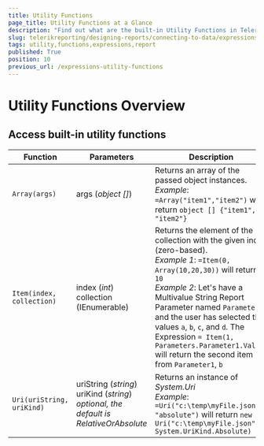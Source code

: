 ```yaml
---
title: Utility Functions
page_title: Utility Functions at a Glance
description: "Find out what are the built-in Utility Functions in Telerik Reporting and how to use them in expressions in reports."
slug: telerikreporting/designing-reports/connecting-to-data/expressions/expressions-reference/functions/utility-functions
tags: utility,functions,expressions,report
published: True
position: 10
previous_url: /expressions-utility-functions
---
```


<style>
table th:first-of-type {
	width: 25%;
}
table th:nth-of-type(2) {
	width: 25%;
}
table th:nth-of-type(3) {
	width: 50%;
}
</style>

# Utility Functions Overview

## Access built-in utility functions

| Function | Parameters | Description |
| ------ | ------ | ------ |
|`Array(args)`|args (_object []_)|Returns an array of the passed object instances.<br/>_Example_: `=Array("item1","item2")` will return `object [] {"item1", "item2"}`|
|`Item(index, collection)`|index (_int_)<br/>collection (IEnumerable)|Returns the element of the collection with the given index (zero-based).<br/> _Example 1_: `=Item(0, Array(10,20,30))` will return `10`<br/>_Example 2_: Let's have a Multivalue String Report Parameter named `Parameter1` and the user has selected the values `a`, `b`, `c`, and `d`. The Expression `= Item(1, Parameters.Parameter1.Value)` will return the second item from `Parameter1`, `b`|
|`Uri(uriString, uriKind)`|uriString (_string_)<br/>uriKind (_string_) *optional, the default is RelativeOrAbsolute* |Returns an instance of *System.Uri* <br/>_Example_: `=Uri("c:\temp\myFile.json", "absolute")` will return `new Uri("c:\temp\myFile.json", System.UriKind.Absolute)`|
